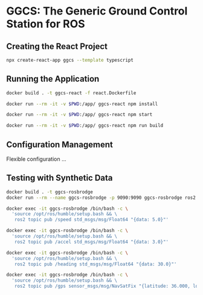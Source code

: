 # GGCS: The Generic Ground Control Station for ROS

## Creating the React Project

```bash
npx create-react-app ggcs --template typescript
```

## Running the Application

```bash
docker build . -t ggcs-react -f react.Dockerfile
```

```bash
docker run --rm -it -v $PWD:/app/ ggcs-react npm install
```

```bash
docker run --rm -it -v $PWD:/app/ ggcs-react npm start
```

```bash
docker run --rm -it -v $PWD:/app/ ggcs-react npm run build
```

## Configuration Management

Flexible configuration ...

## Testing with Synthetic Data

```bash
docker build . -t ggcs-rosbrodge
docker run --rm --name ggcs-rosbrodge -p 9090:9090 ggcs-rosbrodge ros2 launch rosbridge_server rosbridge_websocket_launch.xml
```

```bash
docker exec -it ggcs-rosbrodge /bin/bash -c \
  'source /opt/ros/humble/setup.bash && \
   ros2 topic pub /speed std_msgs/msg/Float64 "{data: 5.0}"'
```

```bash
docker exec -it ggcs-rosbrodge /bin/bash -c \
  'source /opt/ros/humble/setup.bash && \
   ros2 topic pub /accel std_msgs/msg/Float64 "{data: 3.0}"'
```

```bash
docker exec -it ggcs-rosbrodge /bin/bash -c \
  'source /opt/ros/humble/setup.bash && \
   ros2 topic pub /heading std_msgs/msg/Float64 "{data: 30.0}"'
```

```bash
docker exec -it ggcs-rosbrodge /bin/bash -c \
  'source /opt/ros/humble/setup.bash && \
   ros2 topic pub /gps sensor_msgs/msg/NavSatFix "{latitude: 36.000, longitude: 42.000}"'
```
